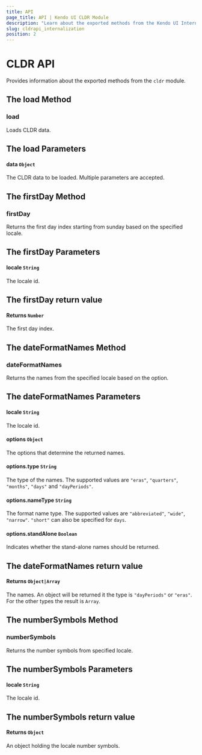 ```yaml
---
title: API
page_title: API | Kendo UI CLDR Module
description: "Learn about the exported methods from the Kendo UI Internationalization CLDR module."
slug: cldrapi_internalization
position: 2
---
```


# CLDR API

Provides information about the exported methods from the `cldr` module.

## The load Method

### load

Loads CLDR data.

## The load Parameters

#### data `Object`

The CLDR data to be loaded. Multiple parameters are accepted.

## The firstDay Method

### firstDay

Returns the first day index starting from sunday based on the specified locale.

## The firstDay Parameters

#### locale `String`

The locale id.

## The firstDay return value

#### Returns `Number`

The first day index.

## The dateFormatNames Method

### dateFormatNames

Returns the names from the specified locale based on the option.

## The dateFormatNames Parameters

#### locale `String`

The locale id.

#### options `Object`

The options that determine the returned names.

#### options.type `String`

The type of the names. The supported values are `"eras"`, `"quarters"`, `"months"`, `"days"` and `"dayPeriods"`.

#### options.nameType `String`

The format name type. The supported values are `"abbreviated"`, `"wide"`, `"narrow"`. `"short"` can also be specified for `days`.

#### options.standAlone `Boolean`

Indicates whether the stand-alone names should be returned.

## The dateFormatNames return value

#### Returns `Object|Array`

The names. An object will be returned it the type is `"dayPeriods"` or `"eras"`. For the other types the result is `Array`.


## The numberSymbols Method

### numberSymbols

Returns the number symbols from specified locale.

## The numberSymbols Parameters

#### locale `String`

The locale id.

## The numberSymbols return value

#### Returns `Object`

An object holding the locale number symbols.
